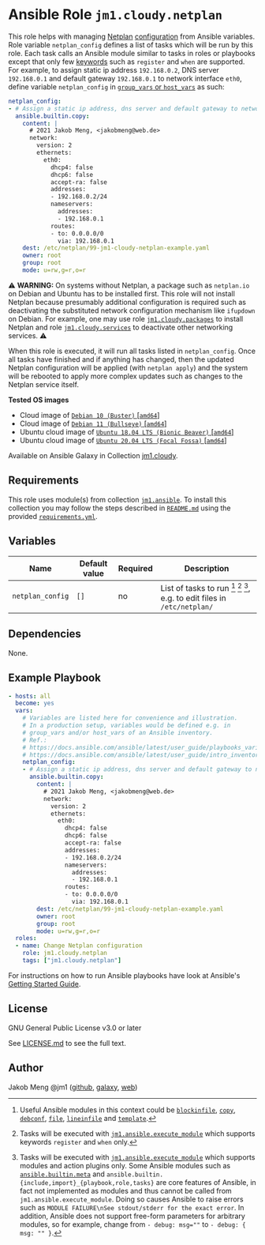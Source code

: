# Ansible Role `jm1.cloudy.netplan`

This role helps with managing [Netplan][netplan] [configuration][netplan-ref] from Ansible variables. Role variable
`netplan_config` defines a list of tasks which will be run by this role. Each task calls an Ansible module similar to
tasks in roles or playbooks except that only few [keywords][playbooks-keywords] such as `register` and `when` are
supported. For example, to assign static ip address `192.168.0.2`, DNS server `192.168.0.1` and default gateway
`192.168.0.1` to network interface `eth0`, define variable `netplan_config` in [`group_vars` or `host_vars`][
ansible-inventory] as such:

```yml
netplan_config:
- # Assign a static ip address, dns server and default gateway to network interface eth0
  ansible.builtin.copy:
    content: |
      # 2021 Jakob Meng, <jakobmeng@web.de>
      network:
        version: 2
        ethernets:
          eth0:
            dhcp4: false
            dhcp6: false
            accept-ra: false
            addresses:
            - 192.168.0.2/24
            nameservers:
              addresses:
              - 192.168.0.1
            routes:
            - to: 0.0.0.0/0
              via: 192.168.0.1
    dest: /etc/netplan/99-jm1-cloudy-netplan-example.yaml
    owner: root
    group: root
    mode: u=rw,g=r,o=r
```

:warning: **WARNING:**
On systems without Netplan, a package such as `netplan.io` on Debian and Ubuntu has to be installed first. This role
will not install Netplan because presumably additional configuration is required such as deactivating the substituted
network configuration mechanism like `ifupdown` on Debian. For example, one may use role [`jm1.cloudy.packages`][
jm1-cloudy-packages] to install Netplan and role [`jm1.cloudy.services`][jm1-cloudy-services] to deactivate other
networking services.
:warning:

When this role is executed, it will run all tasks listed in `netplan_config`. Once all tasks have finished and if
anything has changed, then the updated Netplan configuration will be applied (with `netplan apply`) and the system will
be rebooted to apply more complex updates such as changes to the Netplan service itself.

[ansible-inventory]: https://docs.ansible.com/ansible/latest/user_guide/intro_inventory.html
[jm1-cloudy-packages]: ../packages/
[jm1-cloudy-services]: ../services/
[netplan]: https://netplan.io/
[netplan-ref]: https://netplan.io/reference/
[playbooks-keywords]: https://docs.ansible.com/ansible/latest/reference_appendices/playbooks_keywords.html

**Tested OS images**
- Cloud image of [`Debian 10 (Buster)` \[`amd64`\]](https://cdimage.debian.org/cdimage/openstack/current/)
- Cloud image of [`Debian 11 (Bullseye)` \[`amd64`\]](https://cdimage.debian.org/images/cloud/bullseye/latest/)
- Ubuntu cloud image of [`Ubuntu 18.04 LTS (Bionic Beaver)` \[`amd64`\]](https://cloud-images.ubuntu.com/bionic/current/)
- Ubuntu cloud image of [`Ubuntu 20.04 LTS (Focal Fossa)` \[`amd64`\]](https://cloud-images.ubuntu.com/focal/)

Available on Ansible Galaxy in Collection [jm1.cloudy](https://galaxy.ansible.com/jm1/cloudy).

## Requirements

This role uses module(s) from collection [`jm1.ansible`][galaxy-jm1-ansible]. To install this collection you may follow
the steps described in [`README.md`][jm1-cloudy-readme] using the provided [`requirements.yml`][
jm1-cloudy-requirements].

[galaxy-jm1-ansible]: https://galaxy.ansible.com/jm1/ansible
[jm1-cloudy-readme]: ../../README.md
[jm1-cloudy-requirements]: ../../requirements.yml

## Variables

| Name             | Default value | Required | Description |
| ---------------- | ------------- | -------- | ----------- |
| `netplan_config` | `[]`          | no       | List of tasks to run [^example-modules] [^supported-keywords] [^supported-modules], e.g. to edit files in `/etc/netplan/` |

[^supported-modules]: Tasks will be executed with [`jm1.ansible.execute_module`][jm1-ansible-execute-module] which
supports modules and action plugins only. Some Ansible modules such as [`ansible.builtin.meta`][ansible-builtin-meta]
and `ansible.builtin.{include,import}_{playbook,role,tasks}` are core features of Ansible, in fact not implemented as
modules and thus cannot be called from `jm1.ansible.execute_module`. Doing so causes Ansible to raise errors such as
`MODULE FAILURE\nSee stdout/stderr for the exact error`. In addition, Ansible does not support free-form parameters
for arbitrary modules, so for example, change from `- debug: msg=""` to `- debug: { msg: "" }`.

[^supported-keywords]: Tasks will be executed with [`jm1.ansible.execute_module`][jm1-ansible-execute-module] which
supports keywords `register` and `when` only.

[^example-modules]: Useful Ansible modules in this context could be [`blockinfile`][ansible-builtin-blockinfile],
[`copy`][ansible-builtin-copy], [`debconf`][ansible-builtin-debconf], [`file`][ansible-builtin-file], [`lineinfile`][
ansible-builtin-lineinfile] and [`template`][ansible-builtin-template].

[ansible-builtin-blockinfile]: https://docs.ansible.com/ansible/latest/collections/ansible/builtin/blockinfile_module.html
[ansible-builtin-copy]: https://docs.ansible.com/ansible/latest/collections/ansible/builtin/copy_module.html
[ansible-builtin-debconf]: https://docs.ansible.com/ansible/latest/collections/ansible/builtin/debconf_module.html
[ansible-builtin-file]: https://docs.ansible.com/ansible/latest/collections/ansible/builtin/file_module.html
[ansible-builtin-lineinfile]: https://docs.ansible.com/ansible/latest/collections/ansible/builtin/lineinfile_module.html
[ansible-builtin-meta]: https://docs.ansible.com/ansible/latest/collections/ansible/builtin/meta_module.html
[ansible-builtin-template]: https://docs.ansible.com/ansible/latest/collections/ansible/builtin/template_module.html
[jm1-ansible-execute-module]: https://github.com/JM1/ansible-collection-jm1-ansible/blob/master/plugins/modules/execute_module.py

## Dependencies

None.

## Example Playbook

```yml
- hosts: all
  become: yes
  vars:
    # Variables are listed here for convenience and illustration.
    # In a production setup, variables would be defined e.g. in
    # group_vars and/or host_vars of an Ansible inventory.
    # Ref.:
    # https://docs.ansible.com/ansible/latest/user_guide/playbooks_variables.html
    # https://docs.ansible.com/ansible/latest/user_guide/intro_inventory.html
    netplan_config:
    - # Assign a static ip address, dns server and default gateway to network interface eth0
      ansible.builtin.copy:
        content: |
          # 2021 Jakob Meng, <jakobmeng@web.de>
          network:
            version: 2
            ethernets:
              eth0:
                dhcp4: false
                dhcp6: false
                accept-ra: false
                addresses:
                - 192.168.0.2/24
                nameservers:
                  addresses:
                  - 192.168.0.1
                routes:
                - to: 0.0.0.0/0
                  via: 192.168.0.1
        dest: /etc/netplan/99-jm1-cloudy-netplan-example.yaml
        owner: root
        group: root
        mode: u=rw,g=r,o=r
  roles:
  - name: Change Netplan configuration
    role: jm1.cloudy.netplan
    tags: ["jm1.cloudy.netplan"]
```

For instructions on how to run Ansible playbooks have look at Ansible's
[Getting Started Guide](https://docs.ansible.com/ansible/latest/network/getting_started/first_playbook.html).

## License

GNU General Public License v3.0 or later

See [LICENSE.md](../../LICENSE.md) to see the full text.

## Author

Jakob Meng
@jm1 ([github](https://github.com/jm1), [galaxy](https://galaxy.ansible.com/jm1), [web](http://www.jakobmeng.de))
